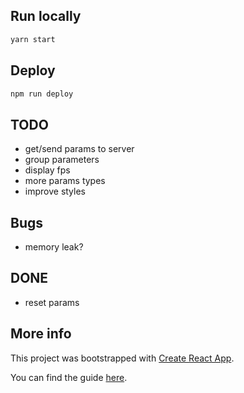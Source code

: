 
## Run locally

```bash
yarn start
```

## Deploy

```sh
npm run deploy
```


## TODO

- get/send params to server
- group parameters
- display fps
- more params types
- improve styles

## Bugs

- memory leak?

## DONE
- reset params


## More info

This project was bootstrapped with [Create React App](https://github.com/facebookincubator/create-react-app).

You can find the guide [here](https://github.com/facebookincubator/create-react-app/blob/master/packages/react-scripts/template/README.md).
